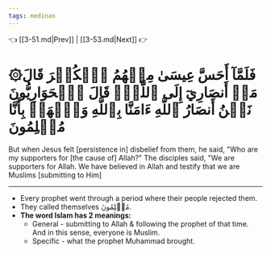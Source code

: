 ```yaml
---
tags: medinan
---
```


👈 [[3-51.md|Prev]] | [[3-53.md|Next]] 👉

# ۞فَلَمَّآ أَحَسَّ عِيسَىٰ مِنۡهُمُ ٱلۡكُفۡرَ قَالَ مَنۡ أَنصَارِيٓ إِلَى ٱللَّهِۖ قَالَ ٱلۡحَوَارِيُّونَ نَحۡنُ أَنصَارُ ٱللَّهِ ءَامَنَّا بِٱللَّهِ وَٱشۡهَدۡ بِأَنَّا مُسۡلِمُونَ

But when Jesus felt [persistence in] disbelief from them, he said, "Who are my supporters for [the cause of] Allah?" The disciples said, "We are supporters for Allah. We have believed in Allah and testify that we are Muslims [submitting to Him]

---
- Every prophet went through a period where their people rejected them.
- They called themselves مُسۡلِمُونَ. 
- **The word Islam has 2 meanings:**
	- General - submitting to Allah & following the prophet of that time. And in this sense, everyone is Muslim. 
	- Specific - what the prophet Muhammad brought.